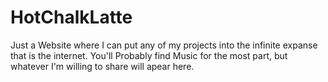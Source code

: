 # HotChalkLatte
Just a Website where I can put any of my projects into the infinite expanse that is the internet. You'll Probably find Music for the most part, but whatever I'm willing to share will apear here.
